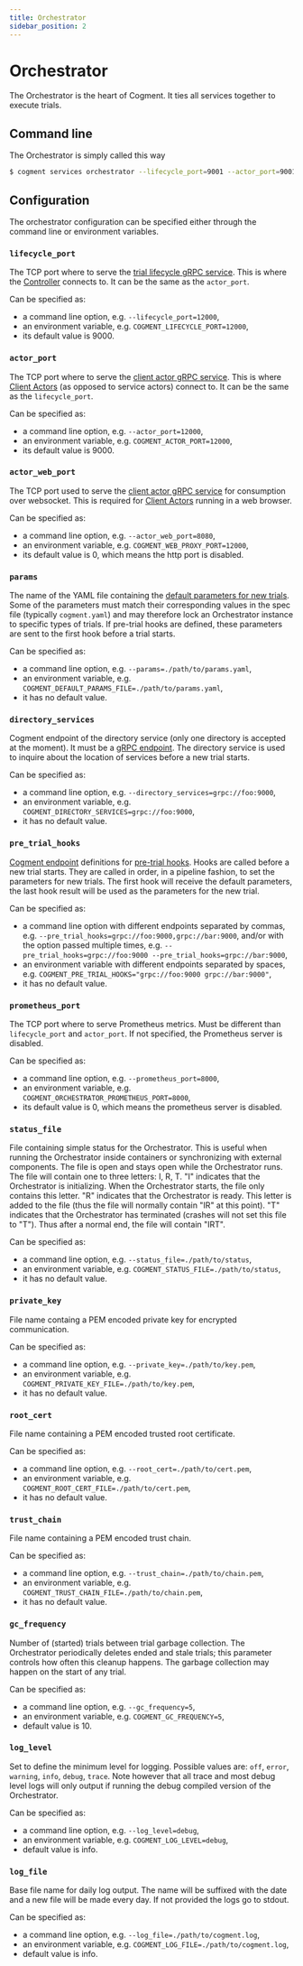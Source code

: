 ```yaml
---
title: Orchestrator
sidebar_position: 2
---
```


# Orchestrator

The Orchestrator is the heart of Cogment. It ties all services together to execute trials.

## Command line

The Orchestrator is simply called this way

```bash
$ cogment services orchestrator --lifecycle_port=9001 --actor_port=9001 --pre_trial_hooks=grpc://config:9001
```

## Configuration

The orchestrator configuration can be specified either through the command line or environment variables.

### `lifecycle_port`

The TCP port where to serve the [trial lifecycle gRPC service](../grpc.md#service-triallifecyclesp). This is where the [Controller](../../guide/development-guide.mdx#controller) connects to. It can be the same as the `actor_port`.

Can be specified as:

-   a command line option, e.g. `--lifecycle_port=12000`,
-   an environment variable, e.g. `COGMENT_LIFECYCLE_PORT=12000`,
-   its default value is 9000.

### `actor_port`

The TCP port where to serve the [client actor gRPC service](../grpc.md#service-clientactorsp). This is where [Client Actors](../../guide/development-guide.mdx#service-actor-client-actor) (as opposed to service actors) connect to. It can be the same as the `lifecycle_port`.

Can be specified as:

-   a command line option, e.g. `--actor_port=12000`,
-   an environment variable, e.g. `COGMENT_ACTOR_PORT=12000`,
-   its default value is 9000.

### `actor_web_port`

The TCP port used to serve the [client actor gRPC service](../grpc.md#service-clientactorsp) for consumption over websocket. This is required for [Client Actors](../../guide/development-guide.mdx#service-actor-client-actor) running in a web browser.

Can be specified as:

-   a command line option, e.g. `--actor_web_port=8080`,
-   an environment variable, e.g. `COGMENT_WEB_PROXY_PORT=12000`,
-   its default value is 0, which means the http port is disabled.

### `params`

The name of the YAML file containing the [default parameters for new trials](../parameters.md). Some of the parameters must match their corresponding values in the spec file (typically `cogment.yaml`) and may therefore lock an Orchestrator instance to specific types of trials. If pre-trial hooks are defined, these parameters are sent to the first hook before a trial starts.

Can be specified as:

-   a command line option, e.g. `--params=./path/to/params.yaml`,
-   an environment variable, e.g. `COGMENT_DEFAULT_PARAMS_FILE=./path/to/params.yaml`,
-   it has no default value.

### `directory_services`

Cogment endpoint of the directory service (only one directory is accepted at the moment). It must be a [gRPC endpoint](../parameters.md#grpc-scheme). The directory service is used to inquire about the location of services before a new trial starts.

Can be specified as:

-   a command line option, e.g. `--directory_services=grpc://foo:9000`,
-   an environment variable, e.g. `COGMENT_DIRECTORY_SERVICES=grpc://foo:9000`,
-   it has no default value.

### `pre_trial_hooks`

[Cogment endpoint](../parameters.md#cogment-endpoints) definitions for [pre-trial hooks](../../guide/development-guide.mdx#pre-trial-hook). Hooks are called before a new trial starts. They are called in order, in a pipeline fashion, to set the parameters for new trials. The first hook will receive the default parameters, the last hook result will be used as the parameters for the new trial.

Can be specified as:

-   a command line option with different endpoints separated by commas, e.g. `--pre_trial_hooks=grpc://foo:9000,grpc://bar:9000`, and/or with the option passed multiple times, e.g. `--pre_trial_hooks=grpc://foo:9000 --pre_trial_hooks=grpc://bar:9000`,
-   an environment variable with different endpoints separated by spaces, e.g. `COGMENT_PRE_TRIAL_HOOKS="grpc://foo:9000 grpc://bar:9000"`,
-   it has no default value.

### `prometheus_port`

The TCP port where to serve Prometheus metrics. Must be different than `lifecycle_port` and `actor_port`. If not specified, the Prometheus server is disabled.

Can be specified as:

-   a command line option, e.g. `--prometheus_port=8000`,
-   an environment variable, e.g. `COGMENT_ORCHESTRATOR_PROMETHEUS_PORT=8000`,
-   its default value is 0, which means the prometheus server is disabled.

### `status_file`

File containing simple status for the Orchestrator. This is useful when running the Orchestrator inside containers or synchronizing with external components. The file is open and stays open while the Orchestrator runs. The file will contain one to three letters: I, R, T. "I" indicates that the Orchestrator is initializing. When the Orchestrator starts, the file only contains this letter. "R" indicates that the Orchestrator is ready. This letter is added to the file (thus the file will normally contain "IR" at this point). "T" indicates that the Orchestrator has terminated (crashes will not set this file to "T"). Thus after a normal end, the file will contain "IRT".

Can be specified as:

-   a command line option, e.g. `--status_file=./path/to/status`,
-   an environment variable, e.g. `COGMENT_STATUS_FILE=./path/to/status`,
-   it has no default value.

### `private_key`

File name containg a PEM encoded private key for encrypted communication.

Can be specified as:

-   a command line option, e.g. `--private_key=./path/to/key.pem`,
-   an environment variable, e.g. `COGMENT_PRIVATE_KEY_FILE=./path/to/key.pem`,
-   it has no default value.

### `root_cert`

File name containing a PEM encoded trusted root certificate.

Can be specified as:

-   a command line option, e.g. `--root_cert=./path/to/cert.pem`,
-   an environment variable, e.g. `COGMENT_ROOT_CERT_FILE=./path/to/cert.pem`,
-   it has no default value.

### `trust_chain`

File name containing a PEM encoded trust chain.

Can be specified as:

-   a command line option, e.g. `--trust_chain=./path/to/chain.pem`,
-   an environment variable, e.g. `COGMENT_TRUST_CHAIN_FILE=./path/to/chain.pem`,
-   it has no default value.

### `gc_frequency`

Number of (started) trials between trial garbage collection. The Orchestrator periodically deletes ended and stale trials; this parameter controls how often this cleanup happens. The garbage collection may happen on the start of any trial.

Can be specified as:

-   a command line option, e.g. `--gc_frequency=5`,
-   an environment variable, e.g. `COGMENT_GC_FREQUENCY=5`,
-   default value is 10.

### `log_level`

Set to define the minimum level for logging. Possible values are: `off`, `error`, `warning`, `info`, `debug`, `trace`. Note however that all trace and most debug level logs will only output if running the debug compiled version of the Orchestrator.

Can be specified as:

-   a command line option, e.g. `--log_level=debug`,
-   an environment variable, e.g. `COGMENT_LOG_LEVEL=debug`,
-   default value is info.

### `log_file`

Base file name for daily log output. The name will be suffixed with the date and a new file will be made every day. If not provided the logs go to stdout.

Can be specified as:

-   a command line option, e.g. `--log_file=./path/to/cogment.log`,
-   an environment variable, e.g. `COGMENT_LOG_FILE=./path/to/cogment.log`,
-   default value is info.
